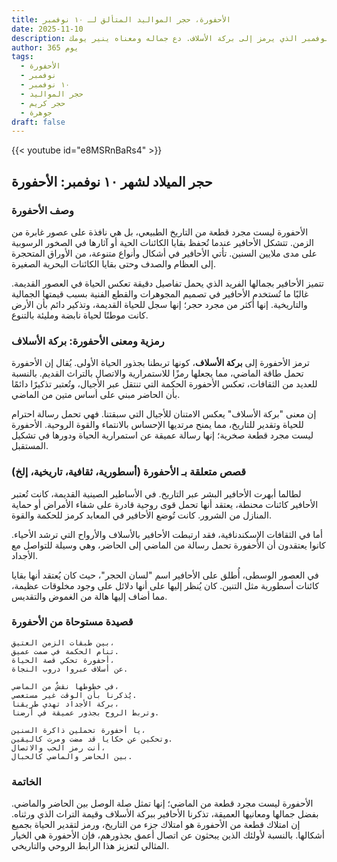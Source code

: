 ```yaml
---
title: الأحفورة، حجر المواليد المتألق لـ ١٠ نوفمبر
date: 2025-11-10
description: اشعر بأهمية الأحفورة، حجر المواليد لـ ١٠ نوفمبر الذي يرمز إلى بركة الأسلاف. دع جماله ومعناه ينير يومك.
author: 365 يوم
tags:
  - الأحفورة
  - نوفمبر
  - ١٠ نوفمبر
  - حجر المواليد
  - حجر كريم
  - جوهرة
draft: false
---
```


{{< youtube id="e8MSRnBaRs4" >}}

## حجر الميلاد لشهر ١٠ نوفمبر: الأحفورة

### وصف الأحفورة

الأحفورة ليست مجرد قطعة من التاريخ الطبيعي، بل هي نافذة على عصور غابرة من الزمن. تتشكل الأحافير عندما تُحفظ بقايا الكائنات الحية أو آثارها في الصخور الرسوبية على مدى ملايين السنين. تأتي الأحافير في أشكال وأنواع متنوعة، من الأوراق المتحجرة إلى العظام والصدف وحتى بقايا الكائنات البحرية الصغيرة.

تتميز الأحافير بجمالها الفريد الذي يحمل تفاصيل دقيقة تعكس الحياة في العصور القديمة. غالبًا ما تُستخدم الأحافير في تصميم المجوهرات والقطع الفنية بسبب قيمتها الجمالية والتاريخية. إنها أكثر من مجرد حجر؛ إنها سجل للحياة القديمة، وتذكير دائم بأن الأرض كانت موطنًا لحياة نابضة ومليئة بالتنوع.

### رمزية ومعنى الأحفورة: بركة الأسلاف

ترمز الأحفورة إلى **بركة الأسلاف**، كونها تربطنا بجذور الحياة الأولى. يُقال إن الأحفورة تحمل طاقة الماضي، مما يجعلها رمزًا للاستمرارية والاتصال بالتراث القديم. بالنسبة للعديد من الثقافات، تعكس الأحفورة الحكمة التي تنتقل عبر الأجيال، وتُعتبر تذكيرًا دائمًا بأن الحاضر مبني على أساس متين من الماضي.

إن معنى "بركة الأسلاف" يعكس الامتنان للأجيال التي سبقتنا. فهي تحمل رسالة احترام للحياة وتقدير للتاريخ، مما يمنح مرتديها الإحساس بالانتماء والقوة الروحية. الأحفورة ليست مجرد قطعة صخرية؛ إنها رسالة عميقة عن استمرارية الحياة ودورها في تشكيل المستقبل.

### قصص متعلقة بـ الأحفورة (أسطورية، ثقافية، تاريخية، إلخ)

لطالما أبهرت الأحافير البشر عبر التاريخ. في الأساطير الصينية القديمة، كانت تُعتبر الأحافير كائنات محنطة، يعتقد أنها تحمل قوى روحية قادرة على شفاء الأمراض أو حماية المنازل من الشرور. كانت تُوضع الأحافير في المعابد كرمز للحكمة والقوة.

أما في الثقافات الإسكندنافية، فقد ارتبطت الأحافير بالأسلاف والأرواح التي ترشد الأحياء. كانوا يعتقدون أن الأحفورة تحمل رسالة من الماضي إلى الحاضر، وهي وسيلة للتواصل مع الأجداد.

في العصور الوسطى، أُطلق على الأحافير اسم "لسان الحجر"، حيث كان يُعتقد أنها بقايا كائنات أسطورية مثل التنين. كان يُنظر إليها على أنها دلائل على وجود مخلوقات عظيمة، مما أضاف إليها هالة من الغموض والتقديس.

### قصيدة مستوحاة من الأحفورة

```
بين طبقات الزمن العتيق،  
تنام الحكمة في صمت عميق.  
أحفورة تحكي قصة الحياة،  
عن أسلاف عبروا دروب النجاة.

في خطوطها نقشٌ من الماضي،  
يُذكرنا بأن الوقت غير مستعصي.  
بركة الأجداد تهدي طريقنا،  
وتربط الروح بجذور عميقة في أرضنا.

يا أحفورة تحملين ذاكرة السنين،  
وتحكين عن حكايا قد مضت ومرت كاليقين.  
أنت رمز الحب والاتصال،  
بين الحاضر والماضي كالحبال.
```

### الخاتمة

الأحفورة ليست مجرد قطعة من الماضي؛ إنها تمثل صلة الوصل بين الحاضر والماضي. بفضل جمالها ومعانيها العميقة، تذكرنا الأحافير ببركة الأسلاف وقيمة التراث الذي ورثناه. إن امتلاك قطعة من الأحفورة هو امتلاك جزء من التاريخ، ورمز لتقدير الحياة بجميع أشكالها. بالنسبة لأولئك الذين يبحثون عن اتصال أعمق بجذورهم، فإن الأحفورة هي الخيار المثالي لتعزيز هذا الرابط الروحي والتاريخي.